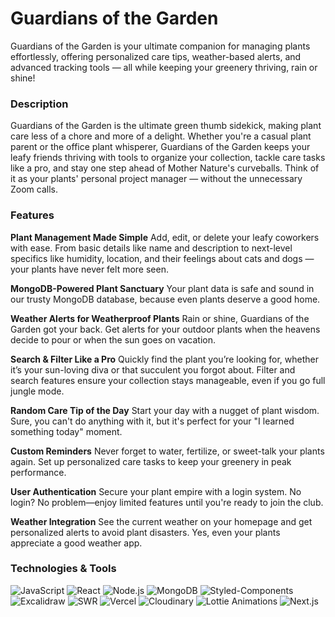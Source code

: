 # Guardians of the Garden

Guardians of the Garden is your ultimate companion for managing plants effortlessly, offering personalized care tips, weather-based alerts, and advanced tracking tools — all while keeping your greenery thriving, rain or shine!

### Description

Guardians of the Garden is the ultimate green thumb sidekick, making plant care less of a chore and more of a delight. Whether you're a casual plant parent or the office plant whisperer, Guardians of the Garden keeps your leafy friends thriving with tools to organize your collection, tackle care tasks like a pro, and stay one step ahead of Mother Nature's curveballs. Think of it as your plants' personal project manager — without the unnecessary Zoom calls.

### Features

**Plant Management Made Simple**
Add, edit, or delete your leafy coworkers with ease. From basic details like name and description to next-level specifics like humidity, location, and their feelings about cats and dogs — your plants have never felt more seen.

**MongoDB-Powered Plant Sanctuary**
Your plant data is safe and sound in our trusty MongoDB database, because even plants deserve a good home.

**Weather Alerts for Weatherproof Plants**
Rain or shine, Guardians of the Garden got your back. Get alerts for your outdoor plants when the heavens decide to pour or when the sun goes on vacation.

**Search & Filter Like a Pro**
Quickly find the plant you’re looking for, whether it’s your sun-loving diva or that succulent you forgot about. Filter and search features ensure your collection stays manageable, even if you go full jungle mode.

**Random Care Tip of the Day**
Start your day with a nugget of plant wisdom. Sure, you can't do anything with it, but it's perfect for your "I learned something today" moment.

**Custom Reminders**
Never forget to water, fertilize, or sweet-talk your plants again. Set up personalized care tasks to keep your greenery in peak performance.

**User Authentication**
Secure your plant empire with a login system. No login? No problem—enjoy limited features until you're ready to join the club.

**Weather Integration**
See the current weather on your homepage and get personalized alerts to avoid plant disasters. Yes, even your plants appreciate a good weather app.

### Technologies & Tools

![JavaScript](https://img.shields.io/badge/JavaScript-F7DF1E?style=for-the-badge&logo=javascript&logoColor=black)
![React](https://img.shields.io/badge/React-61DAFB?style=for-the-badge&logo=react&logoColor=black)
![Node.js](https://img.shields.io/badge/Node.js-339933?style=for-the-badge&logo=nodedotjs&logoColor=white)
![MongoDB](https://img.shields.io/badge/MongoDB-47A248?style=for-the-badge&logo=mongodb&logoColor=white)
![Styled-Components](https://img.shields.io/badge/Styled--Components-DB7093?style=for-the-badge&logo=styled-components&logoColor=white)
![Excalidraw](https://img.shields.io/badge/Excalidraw-1D1D1D?style=for-the-badge&logo=excalidraw&logoColor=white)
![SWR](https://img.shields.io/badge/SWR-000000?style=for-the-badge&logo=vercel&logoColor=white)
![Vercel](https://img.shields.io/badge/Vercel-000000?style=for-the-badge&logo=vercel&logoColor=white)
![Cloudinary](https://img.shields.io/badge/Cloudinary-3448C5?style=for-the-badge&logo=cloudinary&logoColor=white)
![Lottie Animations](https://img.shields.io/badge/Lottie--Animations-1A1A1A?style=for-the-badge&logo=lottie&logoColor=white)
![Next.js](https://img.shields.io/badge/Next.js-000000?style=for-the-badge&logo=nextdotjs&logoColor=white)
